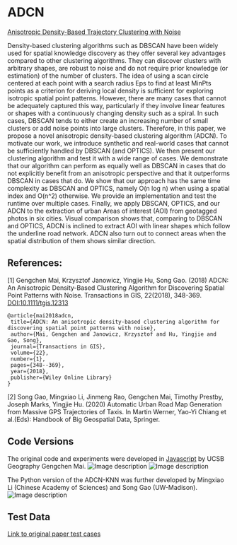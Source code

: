 # ADCN
[Anisotropic Density-Based Trajectory Clustering with Noise](https://github.com/gengchenmai/adcn) 

Density-based clustering algorithms such as DBSCAN have been widely used for spatial knowledge discovery as they offer several key advantages compared to other clustering algorithms. They can discover clusters with arbitrary shapes, are robust to noise and do not require prior knowledge (or estimation) of the number of clusters. The idea of using a scan circle centered at each point with a search radius Eps to find at least MinPts points as a criterion for deriving local density is sufficient for exploring isotropic spatial point patterns. However, there are many cases that cannot be adequately captured this way, particularly if they involve linear features or shapes with a continuously changing density such as a spiral. In such cases, DBSCAN tends to either create an increasing number of small clusters or add noise points into large clusters. Therefore, in this paper, we propose a novel anisotropic density-based clustering algorithm (ADCN). To motivate our work, we introduce synthetic and real-world cases that cannot be sufficiently handled by DBSCAN (and OPTICS). We then present our clustering algorithm and test it with a wide range of cases. We demonstrate that our algorithm can perform as equally well as DBSCAN in cases that do not explicitly benefit from an anisotropic perspective and that it outperforms DBSCAN in cases that do. We show that our approach has the same time complexity as DBSCAN and OPTICS, namely O(n log n) when using a spatial index and O(n^2) otherwise. We provide an implementation and test the runtime over multiple cases. Finally, we apply DBSCAN, OPTICS, and our ADCN to the extraction of urban Areas of interest (AOI) from geotagged photos in six cities. Visual comparison shows that, comparing to DBSCAN and OPTICS, ADCN is inclined to extract AOI with linear shapes which follow the underline road network. ADCN also turn out to connect areas when the spatial distribution of them shows similar direction.

## References:
[1] Gengchen Mai, Krzysztof Janowicz, Yingjie Hu, Song Gao. (2018) ADCN: An Anisotropic Density-Based Clustering Algorithm for Discovering Spatial Point Patterns with Noise. Transactions in GIS, 22(2018), 348-369. [DOI:10.1111/tgis.12313](https://onlinelibrary.wiley.com/doi/full/10.1111/tgis.12313)
 ```
@article{mai2018adcn,
  title={ADCN: An anisotropic density-based clustering algorithm for discovering spatial point patterns with noise},
  author={Mai, Gengchen and Janowicz, Krzysztof and Hu, Yingjie and Gao, Song},
  journal={Transactions in GIS},
  volume={22},
  number={1},
  pages={348--369},
  year={2018},
  publisher={Wiley Online Library}
}
```
[2] Song Gao, Mingxiao Li, Jinmeng Rao, Gengchen Mai, Timothy Prestby, Joseph Marks, Yingjie Hu. (2020) Automatic Urban Road Map Generation from Massive GPS Trajectories of Taxis. In Martin Werner, Yao-Yi Chiang et al.(Eds): Handbook of Big Geospatial Data, Springer.


## Code Versions
The original code and experiments were developed in [Javascript](https://github.com/gengchenmai/adcn) by UCSB Geography Gengchen Mai.
![Image description](https://github.com/gissong/ADCN/blob/master/figures/interface.png)
![Image description](https://github.com/gissong/ADCN/blob/master/figures/realWorld.png)

The Python version of the ADCN-KNN was further developed by Mingxiao Li (Chinese Academy of Sciences) and Song Gao (UW-Madison). 
![Image description](https://github.com/gissong/ADCN/blob/master/figures/vectorzation.png)

## Test Data
[Link to original paper test cases](https://github.com/gengchenmai/adcn/tree/master/ADCN-testdata)

